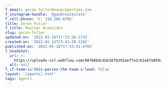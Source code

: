 ```yaml
---
f_email: geron.fuller@nanproperties.com
f_instagram-handle: '@gandrealestate'
f_cell-phone: 'C: 210.286.8785'
title: Geron Fuller
f_title: Realtor Associate
slug: geron-fuller
updated-on: '2022-01-18T17:53:26.273Z'
created-on: '2022-01-13T23:43:38.319Z'
published-on: '2022-01-18T17:53:41.470Z'
f_headshot:
  url: >-
    https://uploads-ssl.webflow.com/607686dcda5167b392aeffe3/61e6fe859d62ea7c53870cec_Fuller%2C%20Geron%20%7C%20Primary%20Photo.jpg
  alt: null
f_if-team-is-this-person-the-team-s-lead: false
layout: '[agents].html'
tags: agents
---
```



